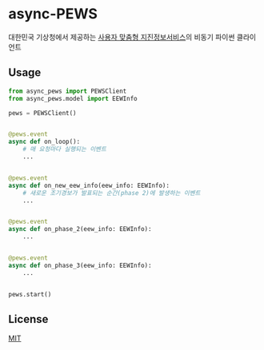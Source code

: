 # async-PEWS

대한민국 기상청에서 제공하는 [사용자 맞춤형 지진정보서비스](https://www.weather.go.kr/pews/)의 비동기 파이썬 클라이언트

## Usage

```python
from async_pews import PEWSClient
from async_pews.model import EEWInfo

pews = PEWSClient()


@pews.event
async def on_loop():
    # 매 요청마다 실행되는 이벤트
    ...


@pews.event
async def on_new_eew_info(eew_info: EEWInfo):
    # 새로운 조기경보가 발표되는 순간(phase 2)에 발생하는 이벤트
    ...


@pews.event
async def on_phase_2(eew_info: EEWInfo):
    ...


@pews.event
async def on_phase_3(eew_info: EEWInfo):
    ...


pews.start()

```

## License

[MIT](https://choosealicense.com/licenses/mit/)
